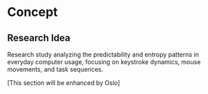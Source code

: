 # Concept

## Research Idea

Research study analyzing the predictability and entropy patterns in everyday computer usage, focusing on keystroke dynamics, mouse movements, and task sequences.

[This section will be enhanced by Oslo]

